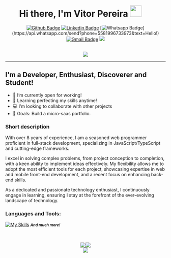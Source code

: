 <div align="center">
<h1>
 Hi there, I'm Vitor Pereira <img style="margin-right: 32px;" src="https://media.giphy.com/media/hvRJCLFzcasrR4ia7z/giphy.gif" width="36">
 </h1>

[![Github Badge](https://img.shields.io/badge/-Github-000?style=flat-square&logo=Github&logoColor=white&link=https://github.com/vitoropereira)](https://github.com/vitoropereira) [![Linkedin Badge](https://img.shields.io/badge/-LinkedIn-blue?style=flat-square&logo=Linkedin&logoColor=white&link=https://www.linkedin.com/in/victoreyer)](https://www.linkedin.com/in/victoreyer) [![Whatsapp Badge](https://img.shields.io/badge/-Whatsapp-4CA143?style=flat-square&labelColor=4CA143&logo=whatsapp&logoColor=white&link=https://api.whatsapp.com/send?phone=5581996733973&text=Hello!)](https://api.whatsapp.com/send?phone=5581996733973&text=Hello!) [![Gmail Badge](https://img.shields.io/badge/-Gmail-c14438?style=flat-square&logo=Gmail&logoColor=white&link=mailto:vop1234@hotmail.com)](mailto:vop1234@hotmail.com)
![](https://komarev.com/ghpvc/?username=vitoropereira&style=for-the-badge&label=Profile+Visits)

<br />

<a href="#" alt="streaks">
		<picture>
			<source 
				srcset="https://github-readme-streak-stats.herokuapp.com/?user=vitoropereira&hide_border=true&count_private=true&show_icons=true&include_all_commits=true&theme=github-dark-blue&hifr"
				media="(prefers-color-scheme: dark)"
			/>
			<source
				srcset="https://github-readme-streak-stats.herokuapp.com/?user=vitoropereira&hide_border=true&count_private=true&show_icons=true&include_all_commits=true&theme=ocean-gradient"
				media="(prefers-color-scheme: dark), (prefers-color-scheme: no-preference)"
			/>
			<img src="https://github-readme-streak-stats.herokuapp.com/?user=vitoropereira&hide_border=true&count_private=true&show_icons=true&include_all_commits=true"" />
		</picture>
	</a>
</div>

<hr style="width: 100%; align: center;">

## I'm a Developer, Enthusiast, Discoverer and Student!

- 🔭 I’m currently open for working!
- 🌱 Learning perfecting my skills anytime!
- 💻 I’m looking to collaborate with other projects
- 🥅 Goals: Build a micro-saas portfolio.

### Short description

With over 8 years of experience, I am a seasoned web programmer proficient in full-stack development, specializing in JavaScript/TypeScript and cutting-edge frameworks. 

I excel in solving complex problems, from project conception to completion, with a keen ability to implement ideas effectively. My flexibility allows me to adopt the most efficient tools for each project, showcasing expertise in web and mobile front-end development, and a recent focus on enhancing back-end skills. 

As a dedicated and passionate technology enthusiast, I continuously engage in learning, ensuring I stay at the forefront of the ever-evolving landscape of technology.

### Languages and Tools:

[![My Skills](https://skillicons.dev/icons?i=js,typescript,nestjs,html,css,mysql,postgres,mongodb,redis,express,nodejs,react,git,docker,github,jest,prisma)](https://skillicons.dev)
<small><i><strong>And much more!</strong></i></small>

</div>
<br /><br />

<div align="center;" style="display:flex;align-items: center; justify-content: center">
	<a href="#" alt="Most Used Languages">
		<picture>
			<source 
				srcset="https://github-readme-stats.vercel.app/api/top-langs/?username=vitoropereira&langs_count=8&layout=compact&hide_border=true&theme=github_dark"
				media="(prefers-color-scheme: dark)"
			/>
			<source
				srcset="https://github-readme-stats.vercel.app/api/top-langs/?username=vitoropereira&langs_count=8&layout=compact&hide_border=true"
				media="(prefers-color-scheme: dark), (prefers-color-scheme: no-preference)"
			/>
			<img src="https://github-readme-stats.vercel.app/api/top-langs/?username=vitoropereira&langs_count=8&layout=compact&hide_border=true" />
		</picture>
	</a>
	<a href="#" alt="Stats">
		<picture>
			<source 
				srcset="https://github-readme-stats-git-masterrstaa-rickstaa.vercel.app/api?username=vitoropereira&count_private=true&show_icons=true&include_all_commits=true&hide_border=true&theme=github_dark&hifr"
				media="(prefers-color-scheme: dark)"
			/>
			<source
				srcset="https://github-readme-stats-git-masterrstaa-rickstaa.vercel.app/api?username=vitoropereira&count_private=true&show_icons=true&include_all_commits=true&hide_border=true"
				media="(prefers-color-scheme: light), (prefers-color-scheme: no-preference)"
			/>
			<img src="https://github-readme-stats-git-masterrstaa-rickstaa.vercel.app/api?username=vitoropereira&count_private=true&show_icons=true&include_all_commits=true&hide_border=true" />
		</picture>
	</a>
</div>
<div align="center" style="display:flex;flex-direction:column;align-items: center">
	<a href="#" alt="Graph">
		<picture>
			<source 
				srcset="https://github-readme-activity-graph.vercel.app/graph?username=vitoropereira&hide_border=true&theme=github-dark"
				media="(prefers-color-scheme: dark)"
			/>
			<source
				srcset="https://github-readme-activity-graph.vercel.app/graph?username=vitoropereira&hide_border=true&theme=minimal"
				media="(prefers-color-scheme: light), (prefers-color-scheme: no-preference)"
			/>
			<img src="https://github-readme-activity-graph.vercel.app/graph?username=vitoropereira&hide_border=true" />
		</picture>
	</a>
</div>
